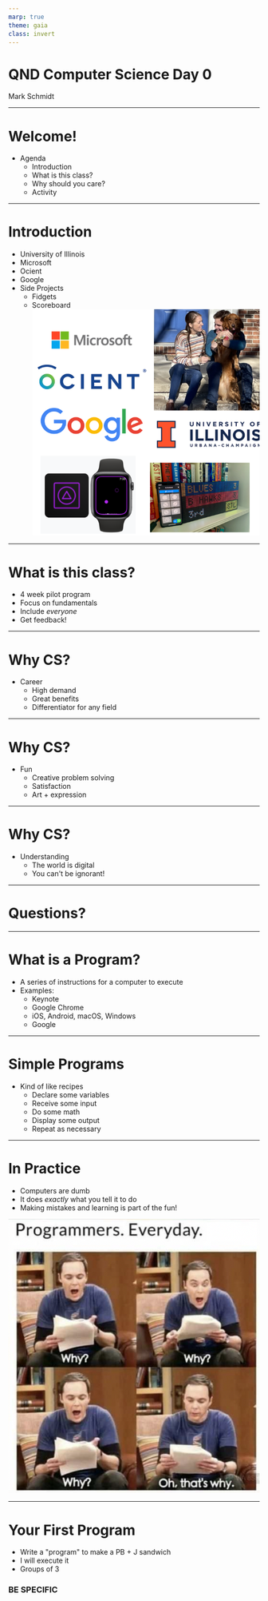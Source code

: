 ```yaml
---
marp: true
theme: gaia
class: invert
---
```


# QND Computer Science Day 0
Mark Schmidt

--- 

# Welcome!

- Agenda
    - Introduction
    - What is this class?
    - Why should you care?
    - Activity

---

# Introduction

- University of Illinois
- Microsoft
- Ocient
- Google
- Side Projects
    - Fidgets
    - Scoreboard
![bg right w:500](../assets/collage.png)

---

# What is this class?

- 4 week pilot program
- Focus on fundamentals
- Include *everyone*
- Get feedback!

<!-- -->
<!-- Computer science can be really hard to self-teach -->
<!-- When I pitched this class, originally it was just for students who wished to learn about CS -->
---

# Why CS?

- Career
    - High demand
    - Great benefits
    - Differentiator for any field

---

# Why CS? 

- Fun
    - Creative problem solving
    - Satisfaction
    - Art + expression

---

# Why CS?

- Understanding
    - The world is digital
    - You can't be ignorant!

<!-- -->
<!-- Even if you're not a computer person or a science person, you might find you enjoy the problem solving aspects! -->

---

# Questions?

<!-- -->
<!-- Any questions on what we're doing? -->
<!-- What's my role at Google like? -->
<!-- How did I know that Software Engineering ? -->

---

# What is a Program?

- A series of instructions for a computer to execute
- Examples:
    - Keynote
    - Google Chrome
    - iOS, Android, macOS, Windows
    - Google

---

# Simple Programs

- Kind of like recipes
    - Declare some variables
    - Receive some input
    - Do some math
    - Display some output
    - Repeat as necessary 
---

# In Practice 

- Computers are dumb
- It does *exactly* what you tell it to do
- Making mistakes and learning is part of the fun!


![bg right w:500](../assets/sheldon.png)

--- 

# Your First Program

- Write a "program" to make a PB + J sandwich
- I will execute it
- Groups of 3

### BE SPECIFIC